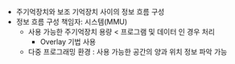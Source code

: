 - 주기억장치와 보조 기억장치 사이의 정보 흐름 구성
- 정보 흐름 구성 책임자: 시스템(MMU)
	- 사용 가능한 주기억장치 용량 < 프로그램 및 데이터 인 경우 처리
		- Overlay 기법 사용
	- 다중 프로그래밍 환경 : 사용 가능한 공간의 양과 위치 정보 파악 가능